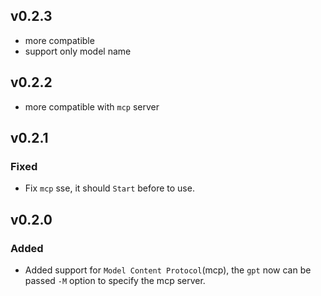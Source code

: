## v0.2.3

- more compatible
- support only model name

## v0.2.2

- more compatible with `mcp` server

## v0.2.1

### Fixed

- Fix `mcp` sse, it should `Start` before to use.

## v0.2.0

### Added

- Added support for `Model Content Protocol`(mcp), the `gpt` now can be passed `-M` option to specify the mcp server.
